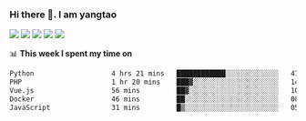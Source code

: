 ### Hi there 👋. I am yangtao 

<!-- **runtu666/runtu666** is a ✨ _special_ ✨ repository because its `README.md` (this file) appears on your GitHub profile. -->

![](https://github-profile-summary-cards.vercel.app/api/cards/profile-details?username=runtu666&theme=github)
![](https://github-profile-summary-cards.vercel.app/api/cards/repos-per-language?username=runtu666&theme=github)
![](https://github-profile-summary-cards.vercel.app/api/cards/most-commit-language?username=runtu666&theme=github)
![](https://github-profile-summary-cards.vercel.app/api/cards/stats?&username=runtu666&theme=github)
![](https://github-profile-summary-cards.vercel.app/api/cards/productive-time?username=runtu666&theme=github)

📊 **This week I spent my time on**
<!--START_SECTION:waka-->

```txt
Python                   4 hrs 21 mins   ████████████░░░░░░░░░░░░░   47.58 %
PHP                      1 hr 20 mins    ███▓░░░░░░░░░░░░░░░░░░░░░   14.63 %
Vue.js                   56 mins         ██▓░░░░░░░░░░░░░░░░░░░░░░   10.35 %
Docker                   46 mins         ██░░░░░░░░░░░░░░░░░░░░░░░   08.38 %
JavaScript               31 mins         █▒░░░░░░░░░░░░░░░░░░░░░░░   05.72 %
```

<!--END_SECTION:waka-->


[comment]: <> (Here are some ideas to get you started:)

[comment]: <> (- 🔭 I’m currently working on tal)

[comment]: <> (- 🌱 I’m currently learning devops)

[comment]: <> (- 👯 I’m looking to collaborate on ...)

[comment]: <> (- 🤔 I’m looking for help with ...)

[comment]: <> (- 💬 Ask me about ...)

[comment]: <> (- 📫 How to reach me: ...)

[comment]: <> (- 😄 Pronouns: ...)

[comment]: <> (- ⚡ Fun fact: ...)
